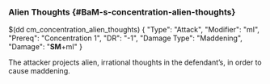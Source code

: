 ### Alien Thoughts {#BaM-s-concentration-alien-thoughts}

$(dd cm_concentration_alien_thoughts)
{ "Type": "Attack",
	"Modifier": "mI",
	"Prereq": "Concentration 1",
	"DR": "-1",
	"Damage Type": "Maddening",
	"Damage": "__SM__+mI"
}

The attacker projects alien, irrational thoughts in the defendant’s,
in order to cause maddening.
